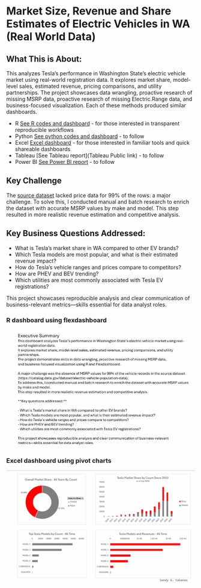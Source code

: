 # Market Size, Revenue and Share Estimates of Electric Vehicles in WA (Real World Data)

## What This is About:
This analyzes Tesla’s performance in Washington State’s electric vehicle market using real-world registration data. 
It explores market share, model-level sales, estimated revenue, pricing comparisons, and utility partnerships. 
The project showcases data wrangling, proactive research of missing MSRP data, proactive research of missing Electric.Range data,
and business-focused visualization.  Each of these methods produced similar dashboards.
- R [See R codes and dashboard](/R)  - for those interested in transparent reproducible workflows 
- Python [See python codes and dashboard](/Python)  - to follow
- Excel [Excel dashboard](/Excel) - for those interested in familiar tools and quick shareable dashboards
- Tableau [See Tableau report](Tableau Public link) - to follow 
- Power BI [See Power BI report](/PowerBI)  - to follow 

## Key Challenge
The [source dataset](https://catalog.data.gov/dataset/electric-vehicle-population-data) lacked price data for 99% of the rows: a major challenge.
To solve this, I conducted manual and batch research to enrich the dataset with accurate MSRP values by make and model. 
This step resulted in more realistic revenue estimation and competitive analysis.

## Key Business Questions Addressed:

- What is Tesla’s market share in WA compared to other EV brands?
- Which Tesla models are most popular, and what is their estimated revenue impact?
- How do Tesla’s vehicle ranges and prices compare to competitors?
- How are PHEV and BEV trending?
- Which utilities are most commonly associated with Tesla EV registrations?

This project showcases reproducible analysis and clear communication of business-relevant 
metrics—skills essential for data analyst roles.

### R dashboard using flexdashboard
![R dashboard](R/dashboard_charts/Tesla_presentation.gif)

### Excel dashboard using pivot charts
![Excel dashboard](Excel/excel_dashboard.gif)
